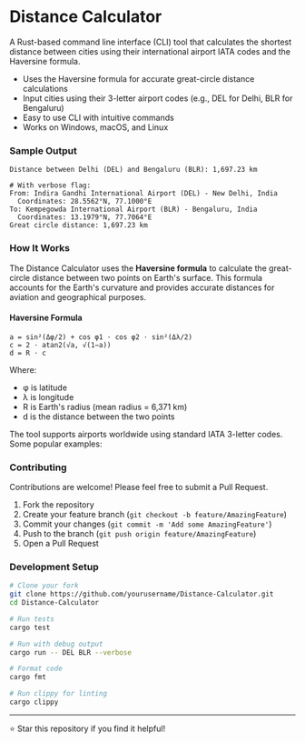 # Distance Calculator

A Rust-based command line interface (CLI) tool that calculates the shortest distance between cities using their international airport IATA codes and the Haversine formula.


- Uses the Haversine formula for accurate great-circle distance calculations
- Input cities using their 3-letter airport codes (e.g., DEL for Delhi, BLR for Bengaluru)
- Easy to use CLI with intuitive commands
- Works on Windows, macOS, and Linux

### Sample Output
```
Distance between Delhi (DEL) and Bengaluru (BLR): 1,697.23 km

# With verbose flag:
From: Indira Gandhi International Airport (DEL) - New Delhi, India
  Coordinates: 28.5562°N, 77.1000°E
To: Kempegowda International Airport (BLR) - Bengaluru, India  
  Coordinates: 13.1979°N, 77.7064°E
Great circle distance: 1,697.23 km
```

### How It Works

The Distance Calculator uses the **Haversine formula** to calculate the great-circle distance between two points on Earth's surface. This formula accounts for the Earth's curvature and provides accurate distances for aviation and geographical purposes.

#### Haversine Formula

```
a = sin²(Δφ/2) + cos φ1 ⋅ cos φ2 ⋅ sin²(Δλ/2)
c = 2 ⋅ atan2(√a, √(1−a))
d = R ⋅ c
```

Where:
- φ is latitude
- λ is longitude  
- R is Earth's radius (mean radius = 6,371 km)
- d is the distance between the two points


The tool supports airports worldwide using standard IATA 3-letter codes. Some popular examples:


### Contributing

Contributions are welcome! Please feel free to submit a Pull Request.

1. Fork the repository
2. Create your feature branch (`git checkout -b feature/AmazingFeature`)
3. Commit your changes (`git commit -m 'Add some AmazingFeature'`)
4. Push to the branch (`git push origin feature/AmazingFeature`)
5. Open a Pull Request

### Development Setup

```bash
# Clone your fork
git clone https://github.com/yourusername/Distance-Calculator.git
cd Distance-Calculator

# Run tests
cargo test

# Run with debug output
cargo run -- DEL BLR --verbose

# Format code
cargo fmt

# Run clippy for linting
cargo clippy
```

---

⭐ Star this repository if you find it helpful!
